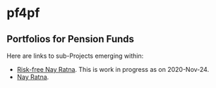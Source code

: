 # pf4pf
## Portfolios for Pension Funds
Here are links to sub-Projects emerging within:
- [Risk-free Nay Ratna](./riskfreeNayRatna.md). This is work in progress as on 2020-Nov-24.
- [Nay Ratna](nayRatna/nayRatna.md).
